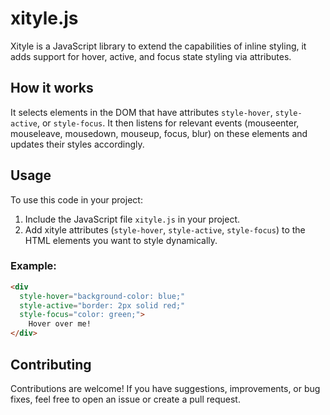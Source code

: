 # xityle.js

Xityle is a JavaScript library to extend the capabilities of inline styling, it adds support for hover, active, and focus state styling via attributes.

## How it works

It selects elements in the DOM that have attributes `style-hover`, `style-active`, or `style-focus`. It then listens for relevant events (mouseenter, mouseleave, mousedown, mouseup, focus, blur) on these elements and updates their styles accordingly.

## Usage

To use this code in your project:

1. Include the JavaScript file `xityle.js` in your project.
2. Add xityle attributes (`style-hover`, `style-active`, `style-focus`) to the HTML elements you want to style dynamically.

### Example:

```html
<div
  style-hover="background-color: blue;"
  style-active="border: 2px solid red;"
  style-focus="color: green;">
    Hover over me!
</div>
```

## Contributing

Contributions are welcome! If you have suggestions, improvements, or bug fixes, feel free to open an issue or create a pull request.
